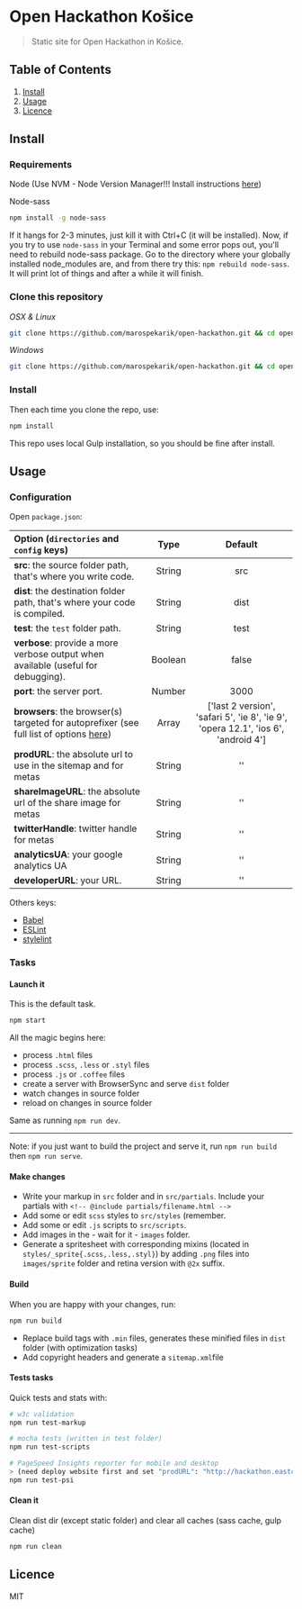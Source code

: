 Open Hackathon Košice
=====================

> Static site for Open Hackathon in Košice.

## Table of Contents

  1. [Install](#install)
  1. [Usage](#usage)
  1. [Licence](#licence)

## Install
### Requirements

Node (Use NVM - Node Version Manager!!! Install instructions [here](https://github.com/creationix/nvm))

Node-sass
```bash
npm install -g node-sass
```
If it hangs for 2-3 minutes, just kill it with Ctrl+C (it will be installed).
Now, if you try to use `node-sass` in your Terminal and some error pops out, you'll need to rebuild node-sass package.
Go to the directory where your globally installed node_modules are, and from there try this: `npm rebuild node-sass`. It
will print lot of things and after a while it will finish.

### Clone this repository

*OSX & Linux*

```bash
git clone https://github.com/marospekarik/open-hackathon.git && cd open-hackathon && rm -rf .git
```

*Windows*

```bash
git clone https://github.com/marospekarik/open-hackathon.git && cd open-hackathon && rd /s /q .git
```

### Install

Then each time you clone the repo, use:

```bash
npm install
```

This repo uses local Gulp installation, so you should be fine after install.

## Usage

### Configuration

Open `package.json`:

|Option (`directories` and `config` keys)|Type|Default
|:---------|:---------:|:----------:|
|**src**: the source folder path, that's where you write code.|String|src|
|**dist**: the destination folder path, that's where your code is compiled.|String|dist|
|**test**: the `test` folder path.|String|test|
|**verbose**: provide a more verbose output when available (useful for debugging).|Boolean|false|
|**port**: the server port.|Number|3000|
|**browsers**: the browser(s) targeted for autoprefixer (see full list of options [here](https://github.com/ai/autoprefixer#browsers))|Array|['last 2 version', 'safari 5', 'ie 8', 'ie 9', 'opera 12.1', 'ios 6', 'android 4']|
|**prodURL**: the absolute url to use in the sitemap and for metas|String|''|
|**shareImageURL**: the absolute url of the share image for metas|String|''|
|**twitterHandle**: twitter handle for metas|String|''|
|**analyticsUA**: your google analytics UA|String|''|
|**developerURL**: your URL.|String|''|

Others keys:

* [Babel](https://babeljs.io/docs/usage/babelrc/)
* [ESLint](http://eslint.org/docs/user-guide/configuring)
* [stylelint](https://github.com/stylelint/stylelint/blob/master/docs/user-guide/configuration.md)

### Tasks

#### Launch it

This is the default task.

```bash
npm start
```
All the magic begins here:

* process `.html` files
* process `.scss`, `.less` or `.styl` files
* process `.js` or `.coffee` files
* create a server with BrowserSync and serve `dist` folder
* watch changes in source folder
* reload on changes in source folder

Same as running `npm run dev`.

---
Note: if you just want to build the project and serve it, run `npm run build` then `npm run serve`.


#### Make changes

 * Write your markup in `src` folder and in `src/partials`. Include your partials with `<!-- @include partials/filename.html -->`
 * Add some or edit `scss` styles to `src/styles` (remember.
 * Add some or edit `.js` scripts to `src/scripts`.
 * Add images in the - wait for it - `images` folder.
 * Generate a spritesheet with corresponding mixins (located in `styles/_sprite{.scss,.less,.styl}`) by adding `.png` files into `images/sprite` folder and retina version with `@2x` suffix.

#### Build

When you are happy with your changes, run:

```bash
npm run build
```

* Replace build tags with `.min` files, generates these minified files in `dist` folder (with optimization tasks)
* Add copyright headers and generate a `sitemap.xml`file

#### Tests tasks

Quick tests and stats with:

```bash
# w3c validation
npm run test-markup

# mocha tests (written in test folder)
npm run test-scripts

# PageSpeed Insights reporter for mobile and desktop
> (need deploy website first and set "prodURL": "http://hackathon.eastcubator.sk")
npm run test-psi
```

#### Clean it

Clean dist dir (except static folder) and clear all caches (sass cache, gulp cache)

```bash
npm run clean
```

## Licence

MIT
